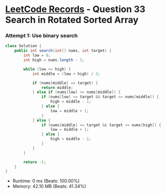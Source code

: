 # [LeetCode Records](../../README.md) - Question 33 Search in Rotated Sorted Array

### Attempt 1: Use binary search
```java
class Solution {
    public int search(int[] nums, int target) {
        int low = 0;
        int high = nums.length - 1;

        while (low <= high) {
            int middle = (low + high) / 2;

            if (nums[middle] == target) {
                return middle;
            } else if (nums[low] <= nums[middle]) {
                if (nums[low] <= target && target <= nums[middle]) {
                    high = middle - 1;
                } else {
                    low = middle + 1;
                }
            } else {
                if (nums[middle] <= target && target <= nums[high]) {
                    low = middle + 1;
                } else {
                    high = middle - 1;
                }
            }
        }

        return -1;
    }
}
```
- Runtime: 0 ms (Beats: 100.00%)
- Memory: 42.10 MB (Beats: 41.34%)

<br>
